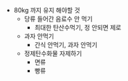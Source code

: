 - 80kg 까지 유지 해야할 것
	- 당류 들어간 음료수 안 먹기
		- 최대한 탄산수먹기, 정 안되면 제로
	- 과자 안먹기
		- 간식 안먹기, 과자 안먹기
	- 정제탄수화물 자제하기
		- 면류
		- 빵류